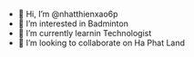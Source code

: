 - 👋 Hi, I’m @nhatthienxao6p
- 👀 I’m interested in Badminton
- 🌱 I’m currently learnin Technologist 
- 💞️ I’m looking to collaborate on Ha Phat Land


<!---
nhatthienxao6p/nhatthienxao6p is a ✨ special ✨ repository because its `README.md` (this file) appears on your GitHub profile.
You can click the Preview link to take a look at your changes.
--->
